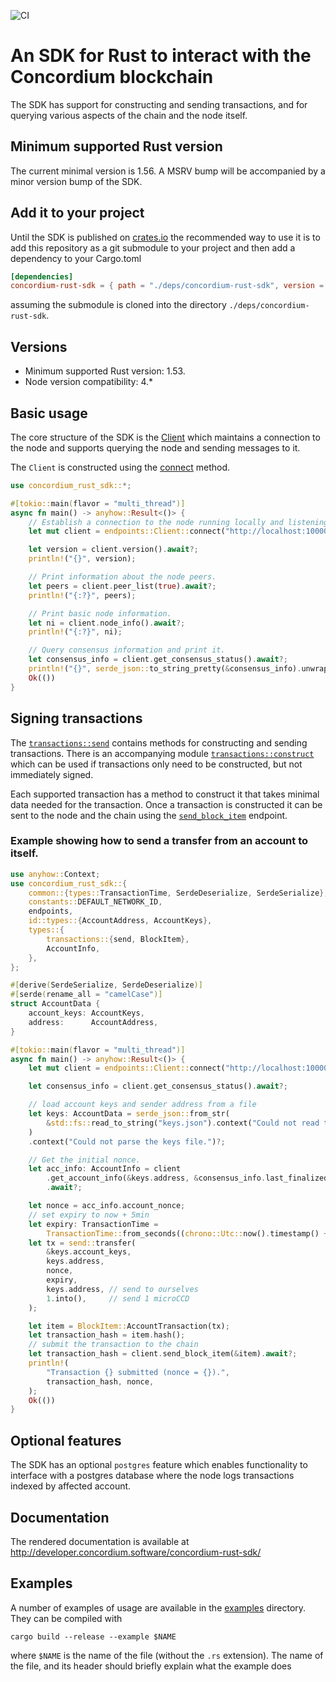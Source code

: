 ![CI](https://github.com/Concordium/concordium-rust-sdk/actions/workflows/build-and-test.yaml/badge.svg)

# An SDK for Rust to interact with the Concordium blockchain

The SDK has support for constructing and sending transactions, and for querying
various aspects of the chain and the node itself.

## Minimum supported Rust version

The current minimal version is 1.56. A MSRV bump will be accompanied by a minor
version bump of the SDK.

## Add it to your project

Until the SDK is published on [crates.io](crates.io) the recommended way to use it is to add this repository as a git submodule to your project and then add a dependency to your Cargo.toml

```toml
[dependencies]
concordium-rust-sdk = { path = "./deps/concordium-rust-sdk", version = "1" }
```

assuming the submodule is cloned into the directory `./deps/concordium-rust-sdk`.

## Versions

- Minimum supported Rust version: 1.53.
- Node version compatibility: 4.*

## Basic usage

The core structure of the SDK is the [Client](http://developer.concordium.software/concordium-rust-sdk/concordium_rust_sdk/endpoints/struct.Client.html) which maintains a connection to the node and supports querying the node and sending messages to it.

The `Client` is constructed using the [connect](http://developer.concordium.software/concordium-rust-sdk/concordium_rust_sdk/endpoints/struct.Client.html#method.connect) method.

```rust
use concordium_rust_sdk::*;

#[tokio::main(flavor = "multi_thread")]
async fn main() -> anyhow::Result<()> {
    // Establish a connection to the node running locally and listening on port 10000.
    let mut client = endpoints::Client::connect("http://localhost:10000", "rpcadmin").await?;

    let version = client.version().await?;
    println!("{}", version);

    // Print information about the node peers.
    let peers = client.peer_list(true).await?;
    println!("{:?}", peers);

    // Print basic node information.
    let ni = client.node_info().await?;
    println!("{:?}", ni);

    // Query consensus information and print it.
    let consensus_info = client.get_consensus_status().await?;
    println!("{}", serde_json::to_string_pretty(&consensus_info).unwrap());
    Ok(())
}
```

## Signing transactions

The
[`transactions::send`](http://developer.concordium.software/concordium-rust-sdk/concordium_rust_sdk/types/transactions/send/index.html)
contains methods for constructing and sending transactions. There is an
accompanying module
[`transactions::construct`](http://developer.concordium.software/concordium-rust-sdk/concordium_rust_sdk/types/transactions/construct/index.html)
which can be used if transactions only need to be constructed, but not
immediately signed.

Each supported transaction has a method to construct it that takes minimal data
needed for the transaction. Once a transaction is constructed it can be sent to
the node and the chain using the
[`send_block_item`](http://developer.concordium.software/concordium-rust-sdk/concordium_rust_sdk/endpoints/struct.Client.html#method.send_block_item)
endpoint.


### Example showing how to send a transfer from an account to itself.

```rust
use anyhow::Context;
use concordium_rust_sdk::{
    common::{types::TransactionTime, SerdeDeserialize, SerdeSerialize},
    constants::DEFAULT_NETWORK_ID,
    endpoints,
    id::types::{AccountAddress, AccountKeys},
    types::{
        transactions::{send, BlockItem},
        AccountInfo,
    },
};

#[derive(SerdeSerialize, SerdeDeserialize)]
#[serde(rename_all = "camelCase")]
struct AccountData {
    account_keys: AccountKeys,
    address:      AccountAddress,
}

#[tokio::main(flavor = "multi_thread")]
async fn main() -> anyhow::Result<()> {
    let mut client = endpoints::Client::connect("http://localhost:10000", "rpcadmin").await?;

    let consensus_info = client.get_consensus_status().await?;

    // load account keys and sender address from a file
    let keys: AccountData = serde_json::from_str(
        &std::fs::read_to_string("keys.json").context("Could not read the keys file.")?,
    )
    .context("Could not parse the keys file.")?;

    // Get the initial nonce.
    let acc_info: AccountInfo = client
        .get_account_info(&keys.address, &consensus_info.last_finalized_block)
        .await?;

    let nonce = acc_info.account_nonce;
    // set expiry to now + 5min
    let expiry: TransactionTime =
        TransactionTime::from_seconds((chrono::Utc::now().timestamp() + 300) as u64);
    let tx = send::transfer(
        &keys.account_keys,
        keys.address,
        nonce,
        expiry,
        keys.address, // send to ourselves
        1.into(),     // send 1 microCCD
    );

    let item = BlockItem::AccountTransaction(tx);
    let transaction_hash = item.hash();
    // submit the transaction to the chain
    let transaction_hash = client.send_block_item(&item).await?;
    println!(
        "Transaction {} submitted (nonce = {}).",
        transaction_hash, nonce,
    );
    Ok(())
}
```

## Optional features

The SDK has an optional `postgres` feature which enables functionality to
interface with a postgres database where the node logs transactions indexed by
affected account.

## Documentation

The rendered documentation is available at http://developer.concordium.software/concordium-rust-sdk/

## Examples

A number of examples of usage are available in the [examples](./examples)
directory. They can be compiled with

```shell
cargo build --release --example $NAME
```

where `$NAME` is the name of the file (without the `.rs` extension). The name of
the file, and its header should briefly explain what the example does
